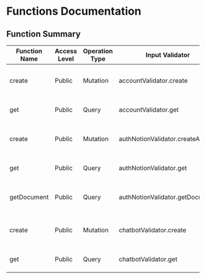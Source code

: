 # Functions Documentation

## Function Summary

| Function Name | Access Level | Operation Type | Input Validator                 | Description                                                                                                           |
| ------------- | ------------ | -------------- | ------------------------------- | --------------------------------------------------------------------------------------------------------------------- |
| create        | Public       | Mutation       | accountValidator.create         | Creates an account using the provided input. Invokes `accountService.createAccount` with the validated input.         |
| get           | Public       | Query          | accountValidator.get            | Retrieves an account by its ID. Uses validated input to call `accountService.getAccountById`.                         |
| create        | Public       | Mutation       | authNotionValidator.createAuth  | Creates authentication using the provided input. Calls `authNotionService.createAuth` with the validated input.       |
| get           | Public       | Query          | authNotionValidator.get         | Retrieves a Notion client. Validates input and calls `authNotionService.getNotionClient`.                             |
| getDocument   | Public       | Query          | authNotionValidator.getDocument | Retrieves a document by IDs. Validates `notion_id` and `document_id`, then calls `authNotionService.getDocumentById`. |
| create        | Public       | Mutation       | chatbotValidator.create         | Creates a chatbot instance. Takes input and calls `chatbotService.createChatbot` with the validated input.            |
| get           | Public       | Query          | chatbotValidator.get            | Retrieves a chatbot by its ID. Validates input and calls `chatbotService.getChatbotById`.                             |
